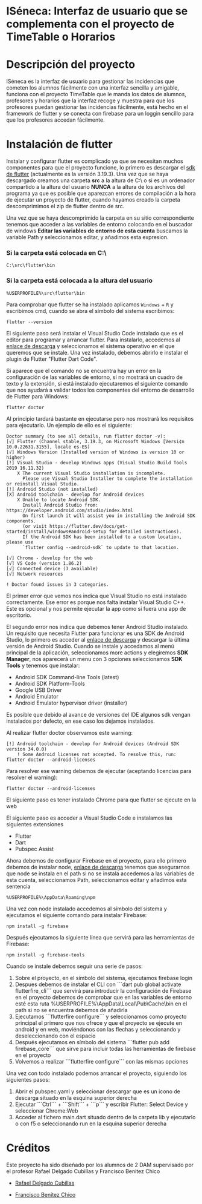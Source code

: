 # ISéneca: Interfaz de usuario que se complementa con el proyecto de TimeTable o Horarios

# Descripción del proyecto

ISéneca es la interfaz de usuario para gestionar las incidencias que cometen los alumnos fácilmente con una interfaz sencilla y amigable, funciona con el proyecto TimeTable que le manda los datos de alumnos, profesores y horarios que la interfaz recoge y muestra para que los profesores puedan gestionar las incidencias fácilmente, está hecho en el framework de flutter y se conecta con firebase para un loggin sencillo para que los profesores accedan fácilmente.

# Instalación de flutter

Instalar y configurar flutter es complicado ya que se necesitan muchos componentes para que el proyecto funcione, lo primero es descargar el [sdk de flutter](https://storage.googleapis.com/flutter_infra_release/releases/stable/windows/flutter_windows_3.13.5-stable.zip) (actualmente es la versión 3.19.3). Una vez que se haya descargado creamos una carpeta <b>src</b> a la altura de C:\ o si es un ordenador compartido a la altura del usuario <b>NUNCA</b> a la altura de los archivos del programa ya que es posible que aparezcan errores de compilación a la hora de ejecutar un proyecto de flutter, cuando hayamos creado la carpeta descomprimimos el zip de flutter dentro de src.

Una vez que se haya descomprimido la carpeta en su sitio correspondiente tenemos que acceder a las variables de entorno colocando en el buscador de windows <b>Editar las variables de entorno de esta cuenta</b> buscamos la variable Path y seleccionamos editar, y añadimos esta expresion.

<h3>Si la carpeta está colocada en C:\</h3>

```
C:\src\flutter\bin
```

<h3>Si la carpeta está colocada a la altura del usuario</h3>

```
%USERPROFILE%\src\flutter\bin
```

Para comprobar que flutter se ha instalado aplicamos ```Windows``` + ```R``` y escribimos cmd, cuando se abra el símbolo del sistema escribimos:

```
flutter --version
```

El siguiente paso será instalar el Visual Studio Code instalado que es el editor para programar y arrancar flutter. Para instalarlo, accedemos al [enlace de descarga](https://code.visualstudio.com/download) y seleccionamos el sistema operativo en el que queremos que se instale. Una vez instalado, debemos abrirlo e instalar el plugin de Flutter "Flutter Dart Code". 

Si aparece que el comando no se encuentra hay un error en la configuración de las variables de entorno, si no mostrará un cuadro de texto y la extensión, si está instalado ejecutaremos el siguiente comando que nos ayudará a validar todos los componentes del entorno de desarrollo de Flutter para Windows:

```
flutter doctor
```

Al principio tardará bastante en ejecutarse pero nos mostrará los requisitos para ejecutarlo. Un ejemplo de ello es el siguiente:

```
Doctor summary (to see all details, run flutter doctor -v):
[√] Flutter (Channel stable, 3.19.3, on Microsoft Windows [Versi¢n 10.0.22631.3155], locale es-ES)
[√] Windows Version (Installed version of Windows is version 10 or higher)
[!] Visual Studio - develop Windows apps (Visual Studio Build Tools 2019 16.11.32)
    X The current Visual Studio installation is incomplete.
      Please use Visual Studio Installer to complete the installation or reinstall Visual Studio.
[!] Android Studio (not installed)
[X] Android toolchain - develop for Android devices
    X Unable to locate Android SDK.
      Install Android Studio from: https://developer.android.com/studio/index.html
      On first launch it will assist you in installing the Android SDK components.
      (or visit https://flutter.dev/docs/get-started/install/windows#android-setup for detailed instructions).
      If the Android SDK has been installed to a custom location, please use
      `flutter config --android-sdk` to update to that location.

[√] Chrome - develop for the web
[√] VS Code (version 1.86.2)
[√] Connected device (3 available)
[√] Network resources

! Doctor found issues in 3 categories.
```

El primer error que vemos nos indica que Visual Studio no está instalado correctamente. Ese error es porque nos falta instalar Visual Studio C++. Este es opcional y nos permite ejecutar la app como si fuera una app de escritorio.

El segundo error nos indica que debemos tener Android Studio instalado. Un requisito que necesita Flutter para funcionar es una SDK de Android Studio, lo primero es acceder al [enlace de descarga](https://developer.android.com/studio?hl=es-419) y descargar la última versión de Android Studio. Cuando se instale y accedamos al menú principal de la aplicación, seleccionamos more actions y elegiremos <b>SDK Manager</b>, nos aparecerá un menu con 3 opciones seleccionamos <b>SDK Tools</b> y tenemos que instalar:

<ul>
    <li>Android SDK Command-line Tools (latest)</li>
    <li>Android SDK Platform-Tools</li>
    <li>Google USB Driver</li>
    <li>Android Emulator</li>
    <li>Android Emulator hypervisor driver (installer)</li>
</ul>

Es posible que debido al avance de versiones del IDE algunos sdk vengan instalados por defecto, en ese caso los dejamos instalados.

Al realizar flutter doctor observamos este warning:

```
[!] Android toolchain - develop for Android devices (Android SDK version 34.0.0)
    ! Some Android licenses not accepted. To resolve this, run: flutter doctor --android-licenses
```

Para resolver ese warning debemos de ejecutar (aceptando licencias para resolver el warning):

```
flutter doctor --android-licenses
```

El siguiente paso es tener instalado Chrome para que flutter se ejecute en la web

El siguiente paso es acceder a Visual Studio Code e instalamos las siguientes extensiones

<ul>
<li>Flutter</li>
<li>Dart</li>
<li>Pubspec Assist</li>
</ul>

Ahora debemos de configurar Firebase en el proyecto, para ello primero debemos de instalar node, [enlace de descarga](https://nodejs.org/dist/v21.7.1/node-v21.7.1-x64.msi) tenemos que asegurarnos que node se instala en el path si no se instala accedemos a las variables de esta cuenta, seleccionamos Path, seleccionamos editar y añadimos esta sentencia

```
%USERPROFILE%\AppData\Roaming\npm
```

Una vez con node instalado accedemos al símbolo del sistema y ejecutamos el siguiente comando para instalar Firebase:

```
npm install -g firebase
```

Después ejecutamos la siguiente línea que servirá para las herramientas de Firebase:

```
npm install -g firebase-tools
```

Cuando se instale debemos seguir una serie de pasos:

<ol>
    <li>Sobre el proyecto, en el símbolo del sistema, ejecutamos firebase login</li>
    <li>Despues debemos de instalar el CLI con ```dart pub global activate flutterfire_cli``` que servirá para introducir la configuración de Firebase en el proyecto debemos de comprobar que en las variables de entorno esté esta ruta %USERPROFILE%\AppData\Local\Pub\Cache\bin en el path si no se encuentra debemos de añadirla</li>
    <li>Ejecutamos ```flutterfire configure``` y seleccionamos como proyecto principal el primero que nos ofrece y que el proyecto se ejecute en android y en web, moviéndonos con las flechas y seleccionando y deseleccionando con el espacio</li>
    <li>Después ejecutamos en símbolo del sistema ```flutter pub add firebase_core``` que sirve para incluir todas las herramientas de firebase en el proyecto</li>
    <li>Volvemos a realizar ```flutterfire configure``` con las mismas opciones</li>
</ol>

Una vez con todo instalado podemos arrancar el proyecto, siguiendo los siguientes pasos:

<ol>
    <li>Abrir el pubspec.yaml y seleccionar descargar que es un icono de descarga situado en la esquina superior derecha</li>
    <li>Ejecutar ```Ctrl``` + ```Shift``` + ```p``` y escribir Flutter: Select Device y seleccionar Chrome:Web</li>
    <li>Acceder al fichero main.dart situado dentro de la carpeta lib y ejecutarlo o con f5 o seleccionando run en la esquina superior derecha</li>
</ol>

# Créditos

Este proyecto ha sido diseñado por los alumnos de 2 DAM supervisado por el profesor Rafael Delgado Cubillas y Francisco Benitez Chico

- [Rafael Delgado Cubillas](https://www.linkedin.com/in/rafael-delgado-cubilla-7034a247/)

- [Francisco Benítez Chico](https://www.linkedin.com/in/franciscobenitezchico/)
